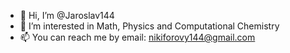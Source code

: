 - 👋 Hi, I’m @Jaroslav144
- 👀 I’m interested in Math, Physics and Computational Chemistry
- 📫 You can reach me by email: nikiforovy144@gmail.com

<!---
Jaroslav144/Jaroslav144 is a ✨ special ✨ repository because its `README.md` (this file) appears on your GitHub profile.
You can click the Preview link to take a look at your changes.
--->
